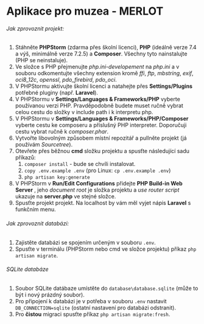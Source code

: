 # Aplikace pro muzea - MERLOT

###### Jak zprovoznit projekt:

1. Stáhněte **PHPStorm** (zdarma přes školní licenci), **PHP** (ideálně verze 7.4 a výš, minimálně verze 7.2.5) a **Composer**. Všechny tyto nainstalujte (PHP se neinstaluje).
2. Ve složce s PHP přejmenujte _php.ini-developement_ na _php.ini_ a v souboru odkomentujte všechny extension kromě _ffi_, _ftp_, _mbstring_, _exif_, _oci8_12c_, _openssl_, _pdo_firebird_, _pdo_oci_.
3. V PHPStormu aktivujte školní licenci a natahejte přes **Settings/Plugins** potřebné pluginy (např. **Laravel**).
4. V PHPStormu v **Settings/Languages & Frameworks/PHP** vyberte používanou verzi PHP. Pravděpodobně budete muset ručně vybrat celou cestu do složky v include path i k interpretu php.
5. V PHPStormu v **Settings/Languages & Frameworks/PHP/Composer** vyberte cestu ke composeru a příslušný PHP interpreter. Doporučuji cestu vybrat ručně k _composer.phar_.
6. Vytvořte libovolným způsobem místní repozitář a pullněte projekt (já používám _Sourcetree_).
7. Otevřete přes běžnou **cmd** složku projektu a spusťte následující sadu příkazů:
    1. `composer install` - bude se chvíli instalovat.
    2. `copy .env.example .env` (pro Linux: `cp .env.example .env`)
    3. `php artisan key:generate`
8. V PHPStorm v **Run/Edit Configurations** přidejte **PHP Build-in Web Server** , jeho _document root_ je složka projektu a _use router script_ ukazuje na **server.php** ve stejné složce.
9. Spusťte projekt projekt. Na localhost by vám měl vyjet nápis **Laravel** s funkčním menu.

###### Jak zprovoznit databázi:

1. Zajistěte databázi se spojením určeným v souboru `.env`.
2. Spusťte v terminálu (PHPStorm nebo cmd ve složce projektu) příkaz `php artisan migrate`.

###### SQLite databáze

1. Soubor SQLite datábaze umístěte do `database\database.sqlite` (může to být i nový prázdný soubor).
2. Pro připojení k databázi je v potřeba v souboru `.env` nastavit `DB_CONNECTION=sqlite` (ostatní nastavení pro databázi odstranit).
3. Pro **čistou** migraci spusťte příkaz `php artisan migrate:fresh`.
